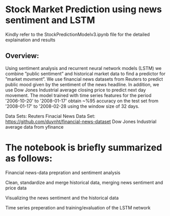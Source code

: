 # Stock Market Prediction using news sentiment and LSTM

Kindly refer to the StockPredictionModelv3.ipynb file for the detailed explaination and results

## Overview:

Using sentiment analysis and recurrent neural network models (LSTM)
we combine ”public sentiment” and historical market data to find a predictor for ”market movment”. We use financial news datasets from Reuters to predict public mood given by the sentiment of the news headline. In addition, we use Dow Jones Industrial average closing price to predict next day movement. The model trained with time series features for the period '2006-10-20' to '2008-01-17' obtain ~%95 accuracy on the test set from '2008-01-17' to '2008-02-28 using the window size of 32 days.

Data Sets:
Reuters Finacial News Data Set: https://github.com/duynht/financial-news-dataset
Dow Jones Industrial average data from yfinance

# The notebook is briefly summarized as follows:

Financial news-data prepration and sentiment analysis

Clean, standardize and merge historical data, merging news sentiment and price data

Visualizing the news sentiment and the historical data

Time series preperation and training/evaluation of the LSTM network 

